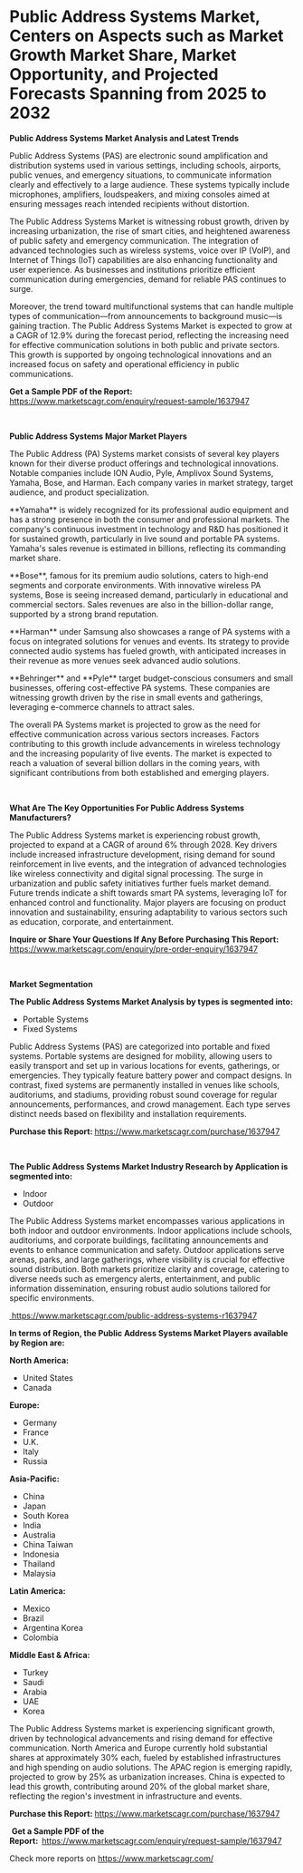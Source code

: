 <p><h1>Public Address Systems Market, Centers on Aspects such as Market Growth Market Share, Market Opportunity, and Projected Forecasts Spanning from 2025 to 2032</h1></p><p><strong>Public Address Systems Market Analysis and Latest Trends</strong></p>
<p><p>Public Address Systems (PAS) are electronic sound amplification and distribution systems used in various settings, including schools, airports, public venues, and emergency situations, to communicate information clearly and effectively to a large audience. These systems typically include microphones, amplifiers, loudspeakers, and mixing consoles aimed at ensuring messages reach intended recipients without distortion.</p><p>The Public Address Systems Market is witnessing robust growth, driven by increasing urbanization, the rise of smart cities, and heightened awareness of public safety and emergency communication. The integration of advanced technologies such as wireless systems, voice over IP (VoIP), and Internet of Things (IoT) capabilities are also enhancing functionality and user experience. As businesses and institutions prioritize efficient communication during emergencies, demand for reliable PAS continues to surge.</p><p>Moreover, the trend toward multifunctional systems that can handle multiple types of communication—from announcements to background music—is gaining traction. The Public Address Systems Market is expected to grow at a CAGR of 12.9% during the forecast period, reflecting the increasing need for effective communication solutions in both public and private sectors. This growth is supported by ongoing technological innovations and an increased focus on safety and operational efficiency in public communications.</p></p>
<p><strong>Get a Sample PDF of the Report:&nbsp;</strong> <a href="https://www.marketscagr.com/enquiry/request-sample/1637947?utm_campaign=3198&utm_medium=2&utm_source=Github&utm_content=ia&utm_term=07032025&utm_id=public-address-systems">https://www.marketscagr.com/enquiry/request-sample/1637947</a></p>
<p>&nbsp;</p>
<p><strong>Public Address Systems Major Market Players</strong></p>
<p><p>The Public Address (PA) Systems market consists of several key players known for their diverse product offerings and technological innovations. Notable companies include ION Audio, Pyle, Amplivox Sound Systems, Yamaha, Bose, and Harman. Each company varies in market strategy, target audience, and product specialization.</p><p>**Yamaha** is widely recognized for its professional audio equipment and has a strong presence in both the consumer and professional markets. The company's continuous investment in technology and R&D has positioned it for sustained growth, particularly in live sound and portable PA systems. Yamaha's sales revenue is estimated in billions, reflecting its commanding market share.</p><p>**Bose**, famous for its premium audio solutions, caters to high-end segments and corporate environments. With innovative wireless PA systems, Bose is seeing increased demand, particularly in educational and commercial sectors. Sales revenues are also in the billion-dollar range, supported by a strong brand reputation.</p><p>**Harman** under Samsung also showcases a range of PA systems with a focus on integrated solutions for venues and events. Its strategy to provide connected audio systems has fueled growth, with anticipated increases in their revenue as more venues seek advanced audio solutions.</p><p>**Behringer** and **Pyle** target budget-conscious consumers and small businesses, offering cost-effective PA systems. These companies are witnessing growth driven by the rise in small events and gatherings, leveraging e-commerce channels to attract sales.</p><p>The overall PA Systems market is projected to grow as the need for effective communication across various sectors increases. Factors contributing to this growth include advancements in wireless technology and the increasing popularity of live events. The market is expected to reach a valuation of several billion dollars in the coming years, with significant contributions from both established and emerging players.</p></p>
<p>&nbsp;</p>
<p><strong>What Are The Key Opportunities For Public Address Systems Manufacturers?</strong></p>
<p><p>The Public Address Systems market is experiencing robust growth, projected to expand at a CAGR of around 6% through 2028. Key drivers include increased infrastructure development, rising demand for sound reinforcement in live events, and the integration of advanced technologies like wireless connectivity and digital signal processing. The surge in urbanization and public safety initiatives further fuels market demand. Future trends indicate a shift towards smart PA systems, leveraging IoT for enhanced control and functionality. Major players are focusing on product innovation and sustainability, ensuring adaptability to various sectors such as education, corporate, and entertainment.</p></p>
<p><strong>Inquire or Share Your Questions If Any Before Purchasing This Report:</strong> <a href="https://www.marketscagr.com/enquiry/pre-order-enquiry/1637947?utm_campaign=3198&utm_medium=2&utm_source=Github&utm_content=ia&utm_term=07032025&utm_id=public-address-systems">https://www.marketscagr.com/enquiry/pre-order-enquiry/1637947</a></p>
<p>&nbsp;</p>
<p><strong>Market Segmentation</strong></p>
<p><strong>The Public Address Systems Market Analysis by types is segmented into:</strong></p>
<p><ul><li>Portable Systems</li><li>Fixed Systems</li></ul></p>
<p><p>Public Address Systems (PAS) are categorized into portable and fixed systems. Portable systems are designed for mobility, allowing users to easily transport and set up in various locations for events, gatherings, or emergencies. They typically feature battery power and compact designs. In contrast, fixed systems are permanently installed in venues like schools, auditoriums, and stadiums, providing robust sound coverage for regular announcements, performances, and crowd management. Each type serves distinct needs based on flexibility and installation requirements.</p></p>
<p><strong>Purchase this Report:&nbsp;</strong><a href="https://www.marketscagr.com/purchase/1637947?utm_campaign=3198&utm_medium=2&utm_source=Github&utm_content=ia&utm_term=07032025&utm_id=public-address-systems">https://www.marketscagr.com/purchase/1637947</a></p>
<p>&nbsp;</p>
<p><strong>The Public Address Systems Market Industry Research by Application is segmented into:</strong></p>
<p><ul><li>Indoor</li><li>Outdoor</li></ul></p>
<p><p>The Public Address Systems market encompasses various applications in both indoor and outdoor environments. Indoor applications include schools, auditoriums, and corporate buildings, facilitating announcements and events to enhance communication and safety. Outdoor applications serve arenas, parks, and large gatherings, where visibility is crucial for effective sound distribution. Both markets prioritize clarity and coverage, catering to diverse needs such as emergency alerts, entertainment, and public information dissemination, ensuring robust audio solutions tailored for specific environments.</p></p>
<p><a href="https://www.marketscagr.com/public-address-systems-r1637947?utm_campaign=3198&utm_medium=2&utm_source=Github&utm_content=ia&utm_term=07032025&utm_id=public-address-systems">&nbsp;https://www.marketscagr.com/public-address-systems-r1637947</a></p>
<p><strong>In terms of Region, the Public Address Systems Market Players available by Region are:</strong></p>
<p>
    <p> <strong> North America: </strong>
        <ul>
            <li>United States</li>
            <li>Canada</li>
        </ul>
        </p> 
    <p> <strong> Europe: </strong>
        <ul>
            <li>Germany</li>
            <li>France</li>
            <li>U.K.</li>
            <li>Italy</li>
            <li>Russia</li>
        </ul>
        </p> 
    <p> <strong> Asia-Pacific: </strong>
        <ul>
            <li>China</li>
            <li>Japan</li>
            <li>South Korea</li>
            <li>India</li>
            <li>Australia</li>
            <li>China Taiwan</li>
            <li>Indonesia</li>
            <li>Thailand</li>
            <li>Malaysia</li>
        </ul>
        </p> 
    <p> <strong> Latin America: </strong>
        <ul>
            <li>Mexico</li>
            <li>Brazil</li>
            <li>Argentina Korea</li>
            <li>Colombia</li>
        </ul>
        </p> 
    <p> <strong> Middle East & Africa: </strong>
        <ul>
            <li>Turkey</li>
            <li>Saudi</li>
            <li>Arabia</li>
            <li>UAE</li>
            <li>Korea</li>
        </ul>
    </p>
    </p>
<p><p>The Public Address Systems market is experiencing significant growth, driven by technological advancements and rising demand for effective communication. North America and Europe currently hold substantial shares at approximately 30% each, fueled by established infrastructures and high spending on audio solutions. The APAC region is emerging rapidly, projected to grow by 25% as urbanization increases. China is expected to lead this growth, contributing around 20% of the global market share, reflecting the region's investment in infrastructure and events.</p></p>
<p><strong>Purchase this Report: </strong><a href="https://www.marketscagr.com/purchase/1637947?utm_campaign=3198&utm_medium=2&utm_source=Github&utm_content=ia&utm_term=07032025&utm_id=public-address-systems">https://www.marketscagr.com/purchase/1637947</a></p>
<p>&nbsp;<strong>Get a Sample PDF of the Report:&nbsp;&nbsp;</strong><a href="https://www.marketscagr.com/enquiry/request-sample/1637947?utm_campaign=3198&utm_medium=2&utm_source=Github&utm_content=ia&utm_term=07032025&utm_id=public-address-systems">https://www.marketscagr.com/enquiry/request-sample/1637947</a></p>
<p><strong></strong></p>
<p>Check more reports on <a href="https://www.marketscagr.com/?utm_campaign=3198&utm_medium=2&utm_source=Github&utm_content=ia&utm_term=07032025&utm_id=public-address-systems">https://www.marketscagr.com/</a></p>